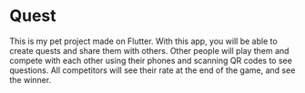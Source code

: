 # Quest

This is my pet project made on Flutter. With this app, you will be able to create quests and share them with others. Other people will play them and compete with each other using their phones and scanning QR codes to see questions. All competitors will see their rate at the end of the game, and see the winner. 
